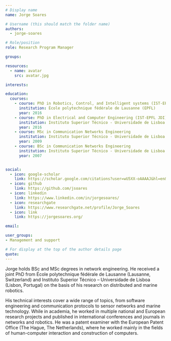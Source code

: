 ```yaml
---
# Display name
name: Jorge Soares

# Username (this should match the folder name)
authors:
  - jorge-soares

# Role/position
role: Research Program Manager

groups:

resources:
  - name: avatar
    src: avatar.jpg

interests:

education:
  courses:
    - course: PhD in Robotics, Control, and Intelligent systems (IST-EPFL JDI)
      institution: École polytechnique fédérale de Lausanne (EPFL)
      year: 2016
    - course: PhD in Electrical and Computer Engineering (IST-EPFL JDI)
      institution: Instituto Superior Técnico - Universidade de Lisboa (IST-UL)
      year: 2016
    - course: MSc in Communication Networks Engineering
      institution: Instituto Superior Técnico - Universidade de Lisboa (IST-UL)
      year: 2009
    - course: BSc in Communication Networks Engineering
      institution: Instituto Superior Técnico - Universidade de Lisboa (IST-UL)
      year: 2007              


social:
  - icon: google-scholar
    link: https://scholar.google.com/citations?user=wU5XX-oAAAAJ&hl=en&oi=sra
  - icon: github
    link: https://github.com/jsoares
  - icon: linkedin
    link: https://www.linkedin.com/in/jorgesoares/
  - icon: researchgate
    link: https://www.researchgate.net/profile/Jorge_Soares
  - icon: link
    link: https://jorgesoares.org/

email:

user_groups:
- Management and support

# For display at the top of the author details page
quote:
---
```


Jorge holds BSc and MSc degrees in network engineering. He received a joint PhD from École polytechnique fédérale de Lausanne (Lausanne, Switzerland) and Instituto Superior Técnico – Universidade de Lisboa (Lisbon, Portugal) on the basis of his research on distributed and marine robotics.

His technical interests cover a wide range of topics, from software engineering and communication protocols to sensor networks and marine technology. While in academia, he worked in multiple national and European research projects and published in international conferences and journals in networks and robotics. He was a patent examiner with the European Patent Office (The Hague, The Netherlands), where he worked mainly in the fields of human-computer interaction and construction of computers.
